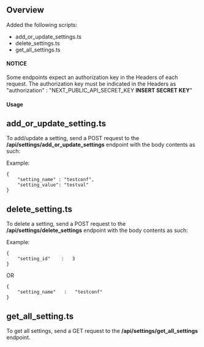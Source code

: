 ## Overview
Added the following scripts:
- add_or_update_settings.ts
- delete_settings.ts
- get_all_settings.ts

#### NOTICE
Some endpoints expect an authorization key in the Headers of each request. The authorization key must be indicated in the Headers as "authorization" : "NEXT_PUBLIC_API_SECRET_KEY **INSERT SECRET KEY**"

#### Usage
## add_or_update_setting.ts
To add/update a setting, send a POST request to the **/api/settings/add_or_update_settings** endpoint with the body contents as such:

Example:

```
{
    "setting_name" : "testconf", 
    "setting_value": "testval" 
}
```

## delete_setting.ts
To delete a setting, send a POST request to the **/api/settings/delete_settings** endpoint with the body contents as such:

Example:

```
{
    "setting_id"    :   3
}
```

OR 

```
{
    "setting_name"   :   "testconf"
}
```

## get_all_setting.ts
To get all settings, send a GET request to the **/api/settings/get_all_settings** endpoint.